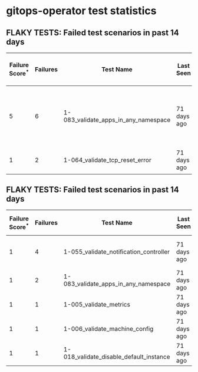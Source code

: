 #  gitops-operator test statistics
## FLAKY TESTS: Failed test scenarios in past 14 days
| Failure Score<sup>*</sup> | Failures | Test Name | Last Seen | PR List and Logs 
|---|---|---|---|---|
| 5 | 6 | 1-083_validate_apps_in_any_namespace  | 71 days ago | 6: [#587](https://github.com/redhat-developer/gitops-operator/pull/587)<sup>[1](https://storage.googleapis.com/origin-ci-test/pr-logs/pull/redhat-developer_gitops-operator/587/pull-ci-redhat-developer-gitops-operator-master-v4.14-kuttl-sequential-periodic/1693595792255750144/build-log.txt)</sup> [#586](https://github.com/redhat-developer/gitops-operator/pull/586)<sup>[1](https://storage.googleapis.com/origin-ci-test/pr-logs/pull/redhat-developer_gitops-operator/586/pull-ci-redhat-developer-gitops-operator-master-v4.14-kuttl-sequential-periodic/1694768648725467136/build-log.txt)</sup> [#576](https://github.com/redhat-developer/gitops-operator/pull/576)<sup>[1](https://storage.googleapis.com/origin-ci-test/pr-logs/pull/redhat-developer_gitops-operator/576/pull-ci-redhat-developer-gitops-operator-master-v4.14-kuttl-sequential-periodic/1689997648867627008/build-log.txt)</sup> [#540](https://github.com/redhat-developer/gitops-operator/pull/540)<sup>[1](https://storage.googleapis.com/origin-ci-test/pr-logs/pull/redhat-developer_gitops-operator/540/pull-ci-redhat-developer-gitops-operator-master-v4.14-kuttl-sequential-periodic/1689997710049939456/build-log.txt)</sup> [#514](https://github.com/redhat-developer/gitops-operator/pull/514)<sup>[1](https://storage.googleapis.com/origin-ci-test/pr-logs/pull/redhat-developer_gitops-operator/514/pull-ci-redhat-developer-gitops-operator-master-v4.14-kuttl-sequential-periodic/1689997731436695552/build-log.txt)</sup> [#412](https://github.com/redhat-developer/gitops-operator/pull/412)<sup>[1](https://storage.googleapis.com/origin-ci-test/pr-logs/pull/redhat-developer_gitops-operator/412/pull-ci-redhat-developer-gitops-operator-master-v4.14-kuttl-sequential-periodic/1689997960995147776/build-log.txt)</sup> 
| 1 | 2 | 1-064_validate_tcp_reset_error  | 71 days ago | 2: [#561](https://github.com/redhat-developer/gitops-operator/pull/561)<sup>[1](https://storage.googleapis.com/origin-ci-test/pr-logs/pull/redhat-developer_gitops-operator/561/pull-ci-redhat-developer-gitops-operator-master-v4.14-kuttl-sequential-periodic/1689997672741605376/build-log.txt)</sup> [#554](https://github.com/redhat-developer/gitops-operator/pull/554)<sup>[1](https://storage.googleapis.com/origin-ci-test/pr-logs/pull/redhat-developer_gitops-operator/554/pull-ci-redhat-developer-gitops-operator-master-v4.14-kuttl-sequential-periodic/1689997688688349184/build-log.txt)</sup> 
## FLAKY TESTS: Failed test scenarios in past 14 days
| Failure Score<sup>*</sup> | Failures | Test Name | Last Seen | PR List and Logs 
|---|---|---|---|---|
| 1 | 4 | 1-055_validate_notification_controller  | 71 days ago | 2: [v4.12]<sup>[1](https://storage.googleapis.com/origin-ci-test/logs/periodic-ci-redhat-developer-gitops-operator-master-v4.12-periodic-kuttl-parallel/1690876088168747008/build-log.txt), [2](https://storage.googleapis.com/origin-ci-test/logs/periodic-ci-redhat-developer-gitops-operator-master-v4.12-periodic-kuttl-parallel/1691963396049604608/build-log.txt), [3](https://storage.googleapis.com/origin-ci-test/logs/periodic-ci-redhat-developer-gitops-operator-master-v4.12-periodic-kuttl-parallel/1690151258607849472/build-log.txt)</sup> [v4.13]<sup>[1](https://storage.googleapis.com/origin-ci-test/logs/periodic-ci-redhat-developer-gitops-operator-master-v4.13-periodic-kuttl-parallel/1691238508879941632/build-log.txt)</sup> 
| 1 | 2 | 1-083_validate_apps_in_any_namespace  | 71 days ago | 1: [v4.12]<sup>[1](https://storage.googleapis.com/origin-ci-test/logs/periodic-ci-redhat-developer-gitops-operator-master-v4.12-periodic-kuttl-sequential/1693775341413208064/build-log.txt), [2](https://storage.googleapis.com/origin-ci-test/logs/periodic-ci-redhat-developer-gitops-operator-master-v4.12-periodic-kuttl-sequential/1694137750724284416/build-log.txt)</sup> 
| 1 | 1 | 1-005_validate_metrics  | 71 days ago | 1: [v4.13]<sup>[1](https://storage.googleapis.com/origin-ci-test/logs/periodic-ci-redhat-developer-gitops-operator-master-v4.13-periodic-kuttl-sequential/1691963398566187008/build-log.txt)</sup> 
| 1 | 1 | 1-006_validate_machine_config  | 71 days ago | 1: [v4.13]<sup>[1](https://storage.googleapis.com/origin-ci-test/logs/periodic-ci-redhat-developer-gitops-operator-master-v4.13-periodic-kuttl-sequential/1691963398566187008/build-log.txt)</sup> 
| 1 | 1 | 1-018_validate_disable_default_instance  | 71 days ago | 1: [v4.13]<sup>[1](https://storage.googleapis.com/origin-ci-test/logs/periodic-ci-redhat-developer-gitops-operator-master-v4.13-periodic-kuttl-sequential/1691963398566187008/build-log.txt)</sup> 
